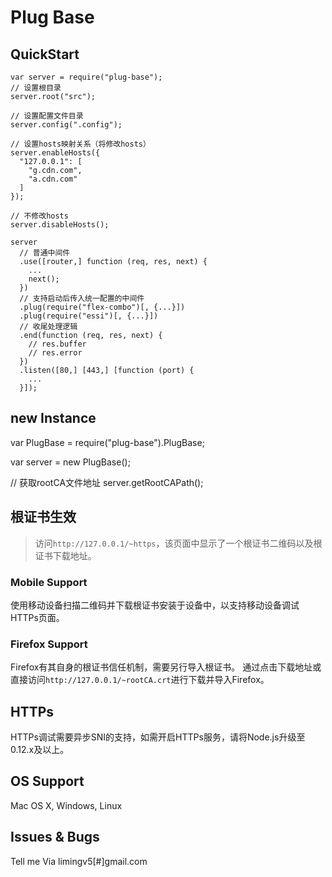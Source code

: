 # Plug Base

## QuickStart

```
var server = require("plug-base");
// 设置根目录
server.root("src");

// 设置配置文件目录
server.config(".config");

// 设置hosts映射关系（将修改hosts）
server.enableHosts({
  "127.0.0.1": [
    "g.cdn.com",
    "a.cdn.com"
  ]
});

// 不修改hosts
server.disableHosts();

server
  // 普通中间件
  .use([router,] function (req, res, next) {
    ...
    next();
  })
  // 支持启动后传入统一配置的中间件
  .plug(require("flex-combo")[, {...}])
  .plug(require("essi")[, {...}])
  // 收尾处理逻辑
  .end(function (req, res, next) {
    // res.buffer
    // res.error
  })
  .listen([80,] [443,] [function (port) {
    ...
  }]);
```

## new Instance

var PlugBase = require("plug-base").PlugBase;

var server = new PlugBase();

// 获取rootCA文件地址
server.getRootCAPath();

## 根证书生效

> 访问`http://127.0.0.1/~https`，该页面中显示了一个根证书二维码以及根证书下载地址。

### Mobile Support

使用移动设备扫描二维码并下载根证书安装于设备中，以支持移动设备调试HTTPs页面。

### Firefox Support

Firefox有其自身的根证书信任机制，需要另行导入根证书。
通过点击下载地址或直接访问`http://127.0.0.1/~rootCA.crt`进行下载并导入Firefox。


## HTTPs

HTTPs调试需要异步SNI的支持，如需开启HTTPs服务，请将Node.js升级至0.12.x及以上。


## OS Support

Mac OS X, Windows, Linux


## Issues & Bugs

Tell me Via limingv5[#]gmail.com